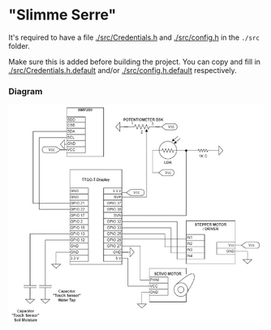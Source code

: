 # "Slimme Serre"

It's required to have a file [./src/Credentials.h](./src/Credentials.h) and [./src/config.h](./src/config.h) in the `./src` folder.

Make sure this is added before building the project. You can copy and fill in [./src/Credentials.h.default](./src/Credentials.h.default)
and/or [./src/config.h.default](./src/config.h.default) respectively.

### Diagram

![Project Diagram](./slimme_serre_diagram.jpg "Project Diagram")